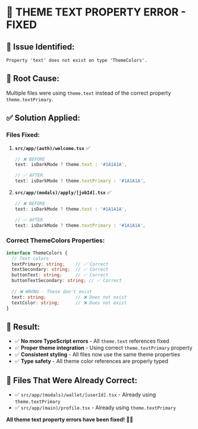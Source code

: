 # 🎨 THEME TEXT PROPERTY ERROR - FIXED

## 🐛 **Issue Identified:**
```
Property 'text' does not exist on type 'ThemeColors'.
```

## 🔧 **Root Cause:**
Multiple files were using `theme.text` instead of the correct property `theme.textPrimary`.

## ✅ **Solution Applied:**

### **Files Fixed:**

1. **`src/app/(auth)/welcome.tsx`** ✅
   ```typescript
   // ❌ BEFORE
   text: isDarkMode ? theme.text : '#1A1A1A',
   
   // ✅ AFTER
   text: isDarkMode ? theme.textPrimary : '#1A1A1A',
   ```

2. **`src/app/(modals)/apply/[jobId].tsx`** ✅
   ```typescript
   // ❌ BEFORE
   text: isDarkMode ? theme.text : '#1A1A1A',
   
   // ✅ AFTER
   text: isDarkMode ? theme.textPrimary : '#1A1A1A',
   ```

### **Correct ThemeColors Properties:**
```typescript
interface ThemeColors {
  // Text colors
  textPrimary: string;    // ✅ Correct
  textSecondary: string;  // ✅ Correct
  buttonText: string;     // ✅ Correct
  buttonTextSecondary: string; // ✅ Correct
  
  // ❌ WRONG - These don't exist
  text: string;           // ❌ Does not exist
  textColor: string;      // ❌ Does not exist
}
```

## 🎯 **Result:**

- ✅ **No more TypeScript errors** - All `theme.text` references fixed
- ✅ **Proper theme integration** - Using correct `theme.textPrimary` property
- ✅ **Consistent styling** - All files now use the same theme properties
- ✅ **Type safety** - All theme color references are properly typed

## 🔧 **Files That Were Already Correct:**

- ✅ `src/app/(modals)/wallet/[userId].tsx` - Already using `theme.textPrimary`
- ✅ `src/app/(main)/profile.tsx` - Already using `theme.textPrimary`

**All theme text property errors have been fixed!** 🎨✨

